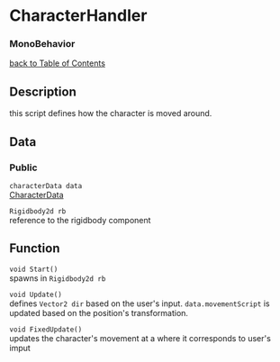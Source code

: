 # CharacterHandler
### MonoBehavior

[back to Table of Contents](/TableOfContents.md)

## Description
this script defines how the character is moved around.
## Data

### Public

`characterData data`   
[CharacterData](/Assets/Scripts/Character/CharacterData.md)

`Rigidbody2d rb`  
reference to the rigidbody component

## Function

`void Start()`  
spawns in `Rigidbody2d rb`

`void Update()`  
defines `Vector2 dir` based on the user's input. `data.movementScript` is updated based on the position's transformation.

`void FixedUpdate()`  
updates the character's movement at a where it corresponds to user's imput 